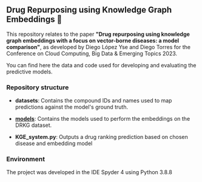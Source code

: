 ## Drug Repurposing using Knowledge Graph Embeddings 💊
This repository relates to the paper **"Drug repurposing using knowledge graph embeddings with a focus on vector-borne diseases: a model comparison"**, as developed by Diego López Yse and Diego Torres for the Conference on Cloud Computing, Big Data &amp; Emerging Topics 2023.

You can find here the data and code used for developing and evaluating the predictive models.

### Repository structure
- **datasets**: Contains the compound IDs and names used to map predictions against the model's ground truth.

- **[models](models)**: Contains the models used to perform the embeddings on the DRKG dataset.

- **KGE_system.py**: Outputs a drug ranking prediction based on chosen disease and embedding model

### Environment
The project was developed in the IDE Spyder 4 using Python 3.8.8
